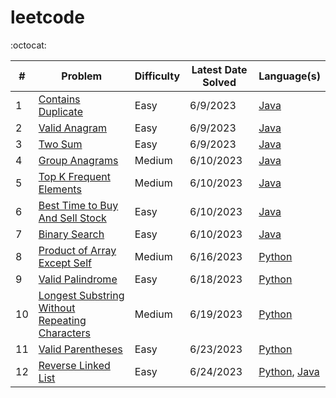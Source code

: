 # leetcode

:octocat:

| #   | Problem                                                                             | Difficulty | Latest Date Solved | Language(s)                                                                                                                |
| --- | ----------------------------------------------------------------------------------- | ---------- |--------------|----------------------------------------------------------------------------------------------------------------------------|
| 1   | [Contains Duplicate](https://leetcode.com/problems/contains-duplicate/)             | Easy       | 6/9/2023     | [Java](https://github.com/maxdemaio/leetcode/blob/main/java-problems/src/main/java/array/ContainsDuplicate.java)           |
| 2   | [Valid Anagram](https://leetcode.com/problems/valid-anagram/)                       | Easy       | 6/9/2023     | [Java](https://github.com/maxdemaio/leetcode/blob/main/java-problems/src/main/java/string/ValidAnagram.java)               |
| 3   | [Two Sum](https://leetcode.com/problems/two-sum/)                                   | Easy       | 6/9/2023     | [Java](https://github.com/maxdemaio/leetcode/blob/main/java-problems/src/main/java/array/TwoSum.java)                      |
| 4   | [Group Anagrams](https://leetcode.com/problems/group-anagrams/)                     | Medium     | 6/10/2023    | [Java](https://github.com/maxdemaio/leetcode/blob/main/java-problems/src/main/java/array/GroupAnagrams.java)               |
| 5   | [Top K Frequent Elements](https://leetcode.com/problems/top-k-frequent-elements/)   | Medium     | 6/10/2023    | [Java](https://github.com/maxdemaio/leetcode/blob/main/java-problems/src/main/java/array/TopKFrequentElements.java)        |
| 6   | [Best Time to Buy And Sell Stock](https://leetcode.com/problems/best-time-to-buy-and-sell-stock/) | Easy       | 6/10/2023    | [Java](https://github.com/maxdemaio/leetcode/blob/main/java-problems/src/main/java/array/BestTimeToBuyAndSellStock.java)   |
| 7   | [Binary Search](https://leetcode.com/problems/binary-search/)                       | Easy       | 6/10/2023    | [Java](https://github.com/maxdemaio/leetcode/blob/main/java-problems/src/main/java/searchSort/BinarySearch.java)           |
| 8   | [Product of Array Except Self](https://leetcode.com/problems/product-of-array-except-self/) | Medium     | 6/16/2023    | [Python](https://github.com/maxdemaio/leetcode/blob/main/python-problems/arrays/productnotself.py)                         |
| 9 | [Valid Palindrome](https://leetcode.com/problems/valid-palindrome) | Easy | 6/18/2023    | [Python](https://github.com/maxdemaio/leetcode/blob/main/python-problems/twopointers/validpalindrome.py)                   |
| 10 | [Longest Substring Without Repeating Characters](https://leetcode.com/problems/longest-substring-without-repeating-characters/) | Medium | 6/19/2023    | [Python](https://github.com/maxdemaio/leetcode/blob/main/python-problems/slidingwindow/longestsubstringwithoutrepchars.py) |
| 11 | [Valid Parentheses](https://leetcode.com/problems/valid-parentheses/solutions/) | Easy | 6/23/2023    | [Python](https://github.com/maxdemaio/leetcode/blob/main/python-problems/stack/validparen.py)                              |
| 12 | [Reverse Linked List](https://leetcode.com/problems/reverse-linked-list/) | Easy | 6/24/2023 | [Python](https://github.com/maxdemaio/leetcode/blob/main/python-problems/linkedlist/reverselinkedlist.py), [Java](https://github.com/maxdemaio/leetcode/blob/main/java-problems/src/main/java/linkedList/ReverseLinkedList.java)        |
